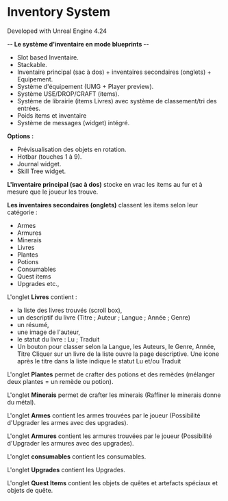 # Inventory System
Developed with Unreal Engine 4.24

**-- Le système d'inventaire en mode blueprints --**

- Slot based Inventaire.
- Stackable.
- Inventaire principal (sac à dos) + inventaires secondaires (onglets) + Equipement.
- Système d'équipement (UMG + Player preview).
- Système USE/DROP/CRAFT (items).
- Système de librairie (items Livres) avec système de classement/tri des entrées.
- Poids items et inventaire
- Système de messages (widget) intégré.

**Options :**
- Prévisualisation des objets en rotation.
- Hotbar (touches 1 à 9).
- Journal widget.
- Skill Tree widget.

**L'inventaire principal (sac à dos)** stocke en vrac les items au fur et à mesure que le joueur les trouve.

**Les inventaires secondaires (onglets)** classent les items selon leur catégorie :
- Armes
- Armures
- Minerais
- Livres
- Plantes
- Potions
- Consumables
- Quest items
- Upgrades
etc.,

L'onglet **Livres** contient :
- la liste des livres trouvés (scroll box),
- un descriptif du livre (Titre ; Auteur ; Langue ; Année ; Genre)
- un résumé,
- une image de l'auteur,
- le statut du livre : Lu ;  Traduit
- Un bouton pour classer selon la Langue, les Auteurs, le Genre, Année, Titre
Cliquer sur un livre de la liste ouvre la page descriptive.
Une icone après le titre dans la liste indique le statut Lu et/ou Traduit

L'onglet **Plantes** permet de crafter des potions et des remèdes (mélanger deux plantes = un remède ou potion).

L'onglet **Minerais** permet de crafter les minerais (Raffiner le minerais donne du métal).

L'onglet **Armes** contient les armes trouvées par le joueur (Possibilité d'Upgrader les armes avec des upgrades).

L'onglet **Armures** contient les armures trouvées par le joueur (Possibilité d'Upgrader les armures avec des upgrades).

L'onglet **consumables** contient les consumables.

L'onglet **Upgrades** contient les Upgrades.

L'onglet **Quest Items** contient les objets de quêtes et artefacts spéciaux et objets de quête.
